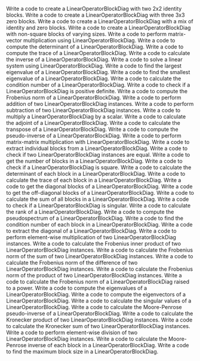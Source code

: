 Write a code to create a LinearOperatorBlockDiag with two 2x2 identity blocks.
Write a code to create a LinearOperatorBlockDiag with three 3x3 zero blocks.
Write a code to create a LinearOperatorBlockDiag with a mix of identity and zero blocks.
Write a code to create a LinearOperatorBlockDiag with non-square blocks of varying sizes.
Write a code to perform matrix-vector multiplication using LinearOperatorBlockDiag.
Write a code to compute the determinant of a LinearOperatorBlockDiag.
Write a code to compute the trace of a LinearOperatorBlockDiag.
Write a code to calculate the inverse of a LinearOperatorBlockDiag.
Write a code to solve a linear system using LinearOperatorBlockDiag.
Write a code to find the largest eigenvalue of a LinearOperatorBlockDiag.
Write a code to find the smallest eigenvalue of a LinearOperatorBlockDiag.
Write a code to calculate the condition number of a LinearOperatorBlockDiag.
Write a code to check if a LinearOperatorBlockDiag is positive definite.
Write a code to compute the Frobenius norm of a LinearOperatorBlockDiag.
Write a code to perform addition of two LinearOperatorBlockDiag instances.
Write a code to perform subtraction of two LinearOperatorBlockDiag instances.
Write a code to multiply a LinearOperatorBlockDiag by a scalar.
Write a code to calculate the adjoint of a LinearOperatorBlockDiag.
Write a code to calculate the transpose of a LinearOperatorBlockDiag.
Write a code to compute the pseudo-inverse of a LinearOperatorBlockDiag.
Write a code to perform matrix-matrix multiplication with LinearOperatorBlockDiag.
Write a code to extract individual blocks from a LinearOperatorBlockDiag.
Write a code to check if two LinearOperatorBlockDiag instances are equal.
Write a code to get the number of blocks in a LinearOperatorBlockDiag.
Write a code to check if a LinearOperatorBlockDiag is square.
Write a code to calculate the determinant of each block in a LinearOperatorBlockDiag.
Write a code to calculate the trace of each block in a LinearOperatorBlockDiag.
Write a code to get the diagonal blocks of a LinearOperatorBlockDiag.
Write a code to get the off-diagonal blocks of a LinearOperatorBlockDiag.
Write a code to calculate the sum of all blocks in a LinearOperatorBlockDiag.
Write a code to check if a LinearOperatorBlockDiag is singular.
Write a code to calculate the rank of a LinearOperatorBlockDiag.
Write a code to compute the pseudospectrum of a LinearOperatorBlockDiag.
Write a code to find the condition number of each block in a LinearOperatorBlockDiag.
Write a code to extract the diagonal of a LinearOperatorBlockDiag.
Write a code to perform element-wise multiplication of two LinearOperatorBlockDiag instances.
Write a code to calculate the Frobenius inner product of two LinearOperatorBlockDiag instances.
Write a code to calculate the Frobenius norm of the sum of two LinearOperatorBlockDiag instances.
Write a code to calculate the Frobenius norm of the difference of two LinearOperatorBlockDiag instances.
Write a code to calculate the Frobenius norm of the product of two LinearOperatorBlockDiag instances.
Write a code to calculate the Frobenius norm of a LinearOperatorBlockDiag raised to a power.
Write a code to compute the eigenvalues of a LinearOperatorBlockDiag.
Write a code to compute the eigenvectors of a LinearOperatorBlockDiag.
Write a code to calculate the singular values of a LinearOperatorBlockDiag.
Write a code to calculate the Moore-Penrose pseudo-inverse of a LinearOperatorBlockDiag.
Write a code to calculate the Kronecker product of two LinearOperatorBlockDiag instances.
Write a code to calculate the Kronecker sum of two LinearOperatorBlockDiag instances.
Write a code to perform element-wise division of two LinearOperatorBlockDiag instances.
Write a code to calculate the Moore-Penrose inverse of each block in a LinearOperatorBlockDiag.
Write a code to find the maximum block size in a LinearOperatorBlockDiag.